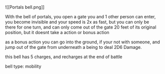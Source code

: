 ![[Portals bell.png]]

With the bell of portals, you open a gate you and 1 other person can enter, you become invisible and your speed is 2x as fast, but you can only be there for one turn, and can only come out of the gate 20 feet of its original position, but it doesnt take a action or bonus action

as a bonus action you can go into the ground, if your not with someone, and jump out of the gate from underneath a being to deal 2D6 Damage.

this bell has 5 charges, and recharges at the end of battle

bell type: mobility